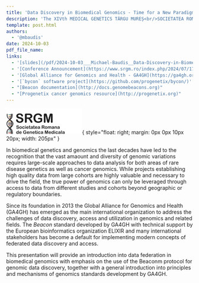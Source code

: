 ```yaml
---
title: 'Data Discovery in Biomedical Genomics - Time for a New Paradigm'
description: 'The XIVth MEDICAL GENETICS TÂRGU MUREȘ<br/>SOCIETATEA ROMÂNĂ DE GENETICĂ MEDICALĂ'
template: post.html 
authors:
  - '@mbaudis'
date: 2024-10-03
pdf_file_name:
links:
  - '[slides](/pdf/2024-10-03___Michael-Baudis__Data-Discovery-in-Biomedical-Genomics---Time-for-a-New-Paradigm__Romanian-Genetics.pdf)'
  - '[Conference Announcement](https://www.srgm.ro/index.php/2024/07/17/a-xiv-a-conferinta-de-genetica-medicala-cu-participare-internationala-targu-mures-03-05-octombrie-2024/)'
  - '[Global Alliance for Genomics and Health - GA4GH](https://ga4gh.org)'
  - '[`bycon` software project](https://github.com/progenetix/bycon/)'
  - "[Beacon documentation](http://docs.genomebeacons.org)"
  - "[Progenetix cancer genomics resource](http://progenetix.org)"
---
```


![](/img/logo-romanian-genetics.png){ style="float: right; margin: 0px 0px 10px 20px; width: 205px" }

In biomedical genetics and genomics the last decades have led to the recognition that the
vast amaount and diversity of genomic variations requires large-scale approaches to
data analysis for both areas of rare disease genetics as well as cancer genomics.
While projects establishing high quality data from large cohorts are highly valuable
and necessary to drive the field, the true power of genomics can only be leveraged
through access to data from different studies and cohorts beyond geographic or
regulatory boundaries.

Since its foundation in 2013 the Global Alliance for Genomics and Health (GA4GH)
has emerged as the main international organization to address the challenges of
data discovery, access and utilization in genomics and related fields. The _Beacon_
standard developed by GA4GH with technical support by the European bioinformatics organization
ELIXIR and many international stakeholders has become a default for implementing
modern concepts of federated data discovery and access.

This presentation will provide an introduction into data federation in biomedical genomics
with emphasis on the use of the Beaconm protocol for genomic data discovery, together
with a general introduction into principles and mechanisms of genomics standards development by GA4GH.